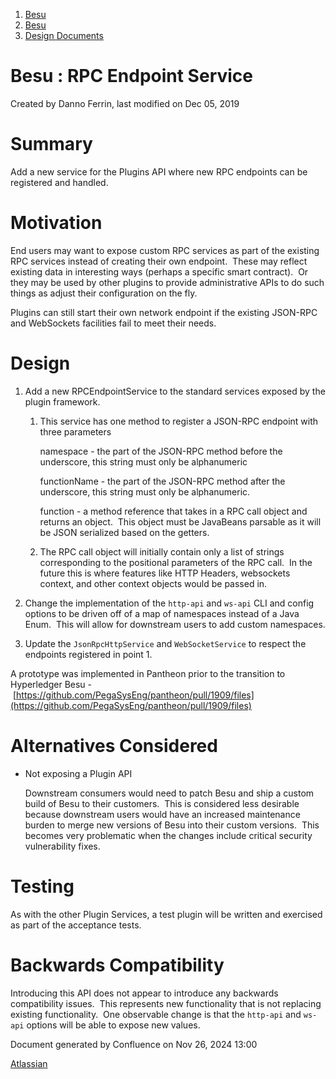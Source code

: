 1. [Besu](index.html)
2. [Besu](Besu_22151173.html)
3. [Design Documents](Design-Documents_22153916.html)

# Besu : RPC Endpoint Service

Created by Danno Ferrin, last modified on Dec 05, 2019

# Summary

Add a new service for the Plugins API where new RPC endpoints can be registered and handled.

# Motivation

End users may want to expose custom RPC services as part of the existing RPC services instead of creating their own endpoint.  These may reflect existing data in interesting ways (perhaps a specific smart contract).  Or they may be used by other plugins to provide administrative APIs to do such things as adjust their configuration on the fly.

Plugins can still start their own network endpoint if the existing JSON-RPC and WebSockets facilities fail to meet their needs.

# Design

1. Add a new RPCEndpointService to the standard services exposed by the plugin framework.
   
   1. This service has one method to register a JSON-RPC endpoint with three parameters
      
      namespace - the part of the JSON-RPC method before the underscore, this string must only be alphanumeric
      
      functionName - the part of the JSON-RPC method after the underscore, this string must only be alphanumeric.
      
      function - a method reference that takes in a RPC call object and returns an object.  This object must be JavaBeans parsable as it will be JSON serialized based on the getters.
      
   2. The RPC call object will initially contain only a list of strings corresponding to the positional parameters of the RPC call.  In the future this is where features like HTTP Headers, websockets context, and other context objects would be passed in.
2. Change the implementation of the `http-api` and `ws-api` CLI and config options to be driven off of a map of namespaces instead of a Java Enum.  This will allow for downstream users to add custom namespaces.
   
3. Update the `JsonRpcHttpService` and `WebSocketService` to respect the endpoints registered in point 1.

A prototype was implemented in Pantheon prior to the transition to Hyperledger Besu - [https://github.com/PegaSysEng/pantheon/pull/1909/files](https://github.com/PegaSysEng/pantheon/pull/1909/files)

# Alternatives Considered

- Not exposing a Plugin API
  
  Downstream consumers would need to patch Besu and ship a custom build of Besu to their customers.  This is considered less desirable because downstream users would have an increased maintenance burden to merge new versions of Besu into their custom versions.  This becomes very problematic when the changes include critical security vulnerability fixes.

# Testing

As with the other Plugin Services, a test plugin will be written and exercised as part of the acceptance tests.

# Backwards Compatibility

Introducing this API does not appear to introduce any backwards compatibility issues.  This represents new functionality that is not replacing existing functionality.  One observable change is that the `http-api` and `ws-api` options will be able to expose new values.

Document generated by Confluence on Nov 26, 2024 13:00

[Atlassian](http://www.atlassian.com/)
